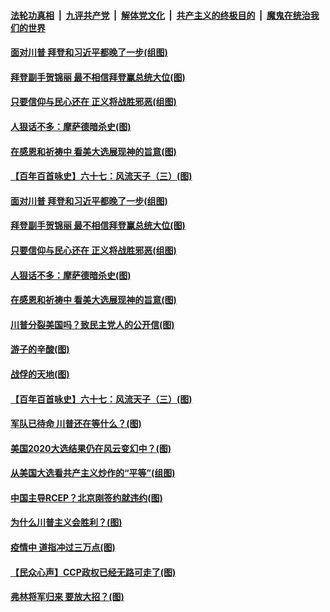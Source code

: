 ####  [法轮功真相](../../../../basic/blob/master/README.md?t=11291702) &nbsp;|&nbsp; [九评共产党](../../../../9ping.md/blob/master/README.md?t=11291702) &nbsp;|&nbsp; [解体党文化](../../../../jtdwh.md/blob/master/README.md?t=11291702)  &nbsp;|&nbsp; [共产主义的终极目的](../../../../gczydzjmd.md/blob/master/README.md?t=11291702) &nbsp;|&nbsp; [魔鬼在统治我们的世界](../../../../mgztzwmdsj.md/blob/master/README.md?t=11291702) 

#### [面对川普 拜登和习近平都晚了一步(组图)](../pages/p4/954131.md?t=11291702) 

#### [拜登副手贺锦丽 最不相信拜登赢总统大位(图)](../pages/p4/954100.md?t=11291702) 

#### [只要信仰与民心还在 正义将战胜邪恶(组图)](../pages/p4/954095.md?t=11291702) 

#### [人狠话不多：摩萨德暗杀史(图)](../pages/p4/954079.md?t=11291702) 

#### [在感恩和祈祷中 看美大选展现神的旨意(图)](../pages/p4/954022.md?t=11291702) 

#### [【百年百首咏史】六十七：风流天子（三）(图)](../pages/p4/954097.md?t=11291702) 

#### [面对川普 拜登和习近平都晚了一步(组图)](../pages/p4/954131.md?t=11291702) 

#### [拜登副手贺锦丽 最不相信拜登赢总统大位(图)](../pages/p4/954100.md?t=11291702) 

#### [只要信仰与民心还在 正义将战胜邪恶(组图)](../pages/p4/954095.md?t=11291702) 

#### [人狠话不多：摩萨德暗杀史(图)](../pages/p4/954079.md?t=11291702) 

#### [在感恩和祈祷中 看美大选展现神的旨意(图)](../pages/p4/954022.md?t=11291702) 

#### [川普分裂美国吗？致民主党人的公开信(图)](../pages/p4/954087.md?t=11291702) 

#### [游子的辛酸(图)](../pages/p4/954104.md?t=11291702) 

#### [战俘的天地(图)](../pages/p4/954103.md?t=11291702) 

#### [【百年百首咏史】六十七：风流天子（三）(图)](../pages/p4/954097.md?t=11291702) 

#### [军队已待命 川普还在等什么？(图)](../pages/p4/954069.md?t=11291702) 




#### [美国2020大选结果仍在风云变幻中？(图)](../pages/p4/953994.md?t=11291702) 

#### [从美国大选看共产主义炒作的“平等”(组图)](../pages/p4/953997.md?t=11291702) 

#### [中国主导RCEP？北京刚签约就违约(图)](../pages/p4/953992.md?t=11291702) 

#### [为什么川普主义会胜利？(图)](../pages/p4/953988.md?t=11291702) 

#### [疫情中 道指冲过三万点(图)](../pages/p4/953993.md?t=11291702) 

#### [【民众心声】CCP政权已经无路可走了(图)](../pages/p4/953447.md?t=11291702) 

#### [弗林将军归来 要放大招？(图)](../pages/p4/953989.md?t=11291702) 

